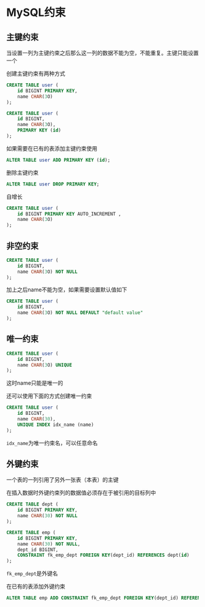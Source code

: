 # MySQL约束



## 主键约束

当设置一列为主键约束之后那么这一列的数据不能为空，不能重复。主键只能设置一个

创建主键约束有两种方式

```sql
CREATE TABLE user (
	id BIGINT PRIMARY KEY,
    name CHAR(3O)
);
```

```sql
CREATE TABLE user (
	id BIGINT,
    name CHAR(3O),
    PRIMARY KEY (id)
);
```

如果需要在已有的表添加主键约束使用

```sql
ALTER TABLE user ADD PRIMARY KEY (id);
```

删除主键约束

```sql
ALTER TABLE user DROP PRIMARY KEY;
```



自增长

```sql
CREATE TABLE user (
	id BIGINT PRIMARY KEY AUTO_INCREMENT ,
    name CHAR(3O)
);
```



## 非空约束

```sql
CREATE TABLE user (
	id BIGINT,
    name CHAR(3O) NOT NULL
);
```

加上之后name不能为空，如果需要设置默认值如下

```sql
CREATE TABLE user (
	id BIGINT,
    name CHAR(3O) NOT NULL DEFAULT "default value"
);
```



## 唯一约束

```sql
CREATE TABLE user (
	id BIGINT,
    name CHAR(3O) UNIQUE
);
```

这时name只能是唯一的

还可以使用下面的方式创建唯一约束

```sql
CREATE TABLE user (  
    id BIGINT, 
    name CHAR(30), 
    UNIQUE INDEX idx_name (name) 
);
```

`idx_name`为唯一约束名，可以任意命名



## 外键约束

一个表的一列引用了另外一张表（本表）的主键

在插入数据时外键约束列的数据值必须存在于被引用的目标列中

```sql
CREATE TABLE dept ( 
    id BIGINT PRIMARY KEY, 
    name CHAR(30) NOT NULL 
);

CREATE TABLE emp ( 
    id BIGINT PRIMARY KEY, 
    name CHAR(30) NOT NULL, 
    dept_id BIGINT, 
    CONSTRAINT fk_emp_dept FOREIGN KEY(dept_id) REFERENCES dept(id) 
);
```

`fk_emp_dept`是外键名

在已有的表添加外键约束

```sql
ALTER TABLE emp ADD CONSTRAINT fk_emp_dept FOREIGN KEY(dept_id) REFERENCES dept(id);
```
